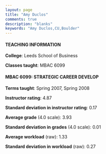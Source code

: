 ```yaml
---
layout: page
title: "Amy Duclos" 
comments: true
description: "blanks"
keywords: "Amy Duclos,CU,Boulder"
---
```

<head>
<script src="https://ajax.googleapis.com/ajax/libs/jquery/2.1.3/jquery.min.js"></script>
<script src="https://dl.dropboxusercontent.com/s/pc42nxpaw1ea4o9/highcharts.js?dl=0"></script>
<!-- <script src="../assets/js/highcharts.js"></script> -->
<style type="text/css">@font-face {
	font-family: "Bebas Neue";
	src: url(https://www.filehosting.org/file/details/544349/BebasNeue Regular.otf) format("opentype");
	}
	h1.Bebas { 
		font-family: "Bebas Neue", Verdana, Tahoma;
	}
</style>
</head>
	   
#### TEACHING INFORMATION

**College**: Leeds School of Business

**Classes taught**: MBAC 6099

#### MBAC 6099: STRATEGIC CAREER DEVELOP

**Terms taught**: Spring 2007, Spring 2008

**Instructor rating**: 4.87

**Standard deviation in instructor rating**: 0.17

**Average grade** (4.0 scale): 3.93

**Standard deviation in grades** (4.0 scale): 0.01

**Average workload** (raw): 1.33

**Standard deviation in workload** (raw): 0.27

